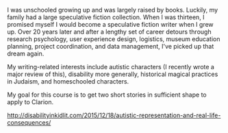 
I was unschooled growing up and was largely raised by books. Luckily, my family had a large speculative fiction collection. When I was thirteen, I promised myself I would become a speculative fiction writer when I grew up. Over 20 years later and after a lengthy set of career detours through research psychology, user experience design, logistics, museum education planning, project coordination, and data management, I've picked up that  dream again. 

My writing-related interests include autistic characters (I recently wrote a major review of this), disability more generally, historical magical practices in Judaism, and homeschooled characters. 

My goal for this course is to get two short stories in sufficient shape to apply to Clarion. 


http://disabilityinkidlit.com/2015/12/18/autistic-representation-and-real-life-consequences/